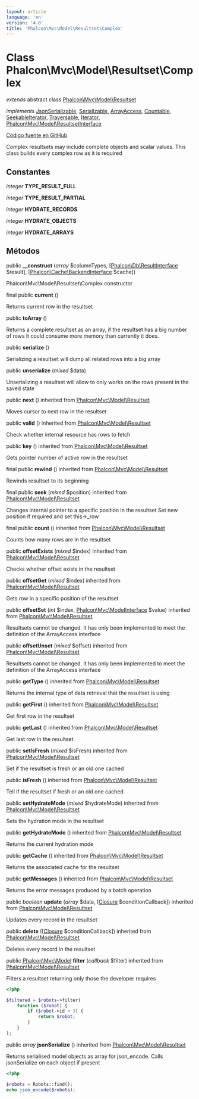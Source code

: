 ```yaml
---
layout: article
language: 'en'
version: '4.0'
title: 'Phalcon\Mvc\Model\Resultset\Complex'
---
```

# Class **Phalcon\Mvc\Model\Resultset\Complex**

*extends* abstract class [Phalcon\Mvc\Model\Resultset](Phalcon_Mvc_Model_Resultset)

*implements* [JsonSerializable](https://php.net/manual/en/class.jsonserializable.php), [Serializable](https://php.net/manual/en/class.serializable.php), [ArrayAccess](https://php.net/manual/en/class.arrayaccess.php), [Countable](https://php.net/manual/en/class.countable.php), [SeekableIterator](https://php.net/manual/en/class.seekableiterator.php), [Traversable](https://php.net/manual/en/class.traversable.php), [Iterator](https://php.net/manual/en/class.iterator.php), [Phalcon\Mvc\Model\ResultsetInterface](Phalcon_Mvc_Model_ResultsetInterface)

<a href="https://github.com/phalcon/cphalcon/tree/v4.0.0/phalcon/mvc/model/resultset/complex.zep" class="btn btn-default btn-sm">Código fuente en GitHub</a>

Complex resultsets may include complete objects and scalar values. This class builds every complex row as it is required

## Constantes

*integer* **TYPE_RESULT_FULL**

*integer* **TYPE_RESULT_PARTIAL**

*integer* **HYDRATE_RECORDS**

*integer* **HYDRATE_OBJECTS**

*integer* **HYDRATE_ARRAYS**

## Métodos

public **__construct** (*array* $columnTypes, [[Phalcon\Db\ResultInterface](Phalcon_Db_ResultInterface) $result], [[Phalcon\Cache\BackendInterface](Phalcon_Cache_BackendInterface) $cache])

Phalcon\Mvc\Model\Resultset\Complex constructor

final public **current** ()

Returns current row in the resultset

public **toArray** ()

Returns a complete resultset as an array, if the resultset has a big number of rows it could consume more memory than currently it does.

public **serialize** ()

Serializing a resultset will dump all related rows into a big array

public **unserialize** (*mixed* $data)

Unserializing a resultset will allow to only works on the rows present in the saved state

public **next** () inherited from [Phalcon\Mvc\Model\Resultset](Phalcon_Mvc_Model_Resultset)

Moves cursor to next row in the resultset

public **valid** () inherited from [Phalcon\Mvc\Model\Resultset](Phalcon_Mvc_Model_Resultset)

Check whether internal resource has rows to fetch

public **key** () inherited from [Phalcon\Mvc\Model\Resultset](Phalcon_Mvc_Model_Resultset)

Gets pointer number of active row in the resultset

final public **rewind** () inherited from [Phalcon\Mvc\Model\Resultset](Phalcon_Mvc_Model_Resultset)

Rewinds resultset to its beginning

final public **seek** (*mixed* $position) inherited from [Phalcon\Mvc\Model\Resultset](Phalcon_Mvc_Model_Resultset)

Changes internal pointer to a specific position in the resultset Set new position if required and set this->_row

final public **count** () inherited from [Phalcon\Mvc\Model\Resultset](Phalcon_Mvc_Model_Resultset)

Counts how many rows are in the resultset

public **offsetExists** (*mixed* $index) inherited from [Phalcon\Mvc\Model\Resultset](Phalcon_Mvc_Model_Resultset)

Checks whether offset exists in the resultset

public **offsetGet** (*mixed* $index) inherited from [Phalcon\Mvc\Model\Resultset](Phalcon_Mvc_Model_Resultset)

Gets row in a specific position of the resultset

public **offsetSet** (*int* $index, [Phalcon\Mvc\ModelInterface](Phalcon_Mvc_ModelInterface) $value) inherited from [Phalcon\Mvc\Model\Resultset](Phalcon_Mvc_Model_Resultset)

Resultsets cannot be changed. It has only been implemented to meet the definition of the ArrayAccess interface

public **offsetUnset** (*mixed* $offset) inherited from [Phalcon\Mvc\Model\Resultset](Phalcon_Mvc_Model_Resultset)

Resultsets cannot be changed. It has only been implemented to meet the definition of the ArrayAccess interface

public **getType** () inherited from [Phalcon\Mvc\Model\Resultset](Phalcon_Mvc_Model_Resultset)

Returns the internal type of data retrieval that the resultset is using

public **getFirst** () inherited from [Phalcon\Mvc\Model\Resultset](Phalcon_Mvc_Model_Resultset)

Get first row in the resultset

public **getLast** () inherited from [Phalcon\Mvc\Model\Resultset](Phalcon_Mvc_Model_Resultset)

Get last row in the resultset

public **setIsFresh** (*mixed* $isFresh) inherited from [Phalcon\Mvc\Model\Resultset](Phalcon_Mvc_Model_Resultset)

Set if the resultset is fresh or an old one cached

public **isFresh** () inherited from [Phalcon\Mvc\Model\Resultset](Phalcon_Mvc_Model_Resultset)

Tell if the resultset if fresh or an old one cached

public **setHydrateMode** (*mixed* $hydrateMode) inherited from [Phalcon\Mvc\Model\Resultset](Phalcon_Mvc_Model_Resultset)

Sets the hydration mode in the resultset

public **getHydrateMode** () inherited from [Phalcon\Mvc\Model\Resultset](Phalcon_Mvc_Model_Resultset)

Returns the current hydration mode

public **getCache** () inherited from [Phalcon\Mvc\Model\Resultset](Phalcon_Mvc_Model_Resultset)

Returns the associated cache for the resultset

public **getMessages** () inherited from [Phalcon\Mvc\Model\Resultset](Phalcon_Mvc_Model_Resultset)

Returns the error messages produced by a batch operation

public *boolean* **update** (*array* $data, [[Closure](https://php.net/manual/en/class.closure.php) $conditionCallback]) inherited from [Phalcon\Mvc\Model\Resultset](Phalcon_Mvc_Model_Resultset)

Updates every record in the resultset

public **delete** ([[Closure](https://php.net/manual/en/class.closure.php) $conditionCallback]) inherited from [Phalcon\Mvc\Model\Resultset](Phalcon_Mvc_Model_Resultset)

Deletes every record in the resultset

public [Phalcon\Mvc\Model](Phalcon_Mvc_Model) **filter** (*callback* $filter) inherited from [Phalcon\Mvc\Model\Resultset](Phalcon_Mvc_Model_Resultset)

Filters a resultset returning only those the developer requires

```php
<?php

$filtered = $robots->filter(
    function ($robot) {
        if ($robot->id < 3) {
            return $robot;
        }
    }
);

```

public *array* **jsonSerialize** () inherited from [Phalcon\Mvc\Model\Resultset](Phalcon_Mvc_Model_Resultset)

Returns serialised model objects as array for json_encode. Calls jsonSerialize on each object if present

```php
<?php

$robots = Robots::find();
echo json_encode($robots);

```